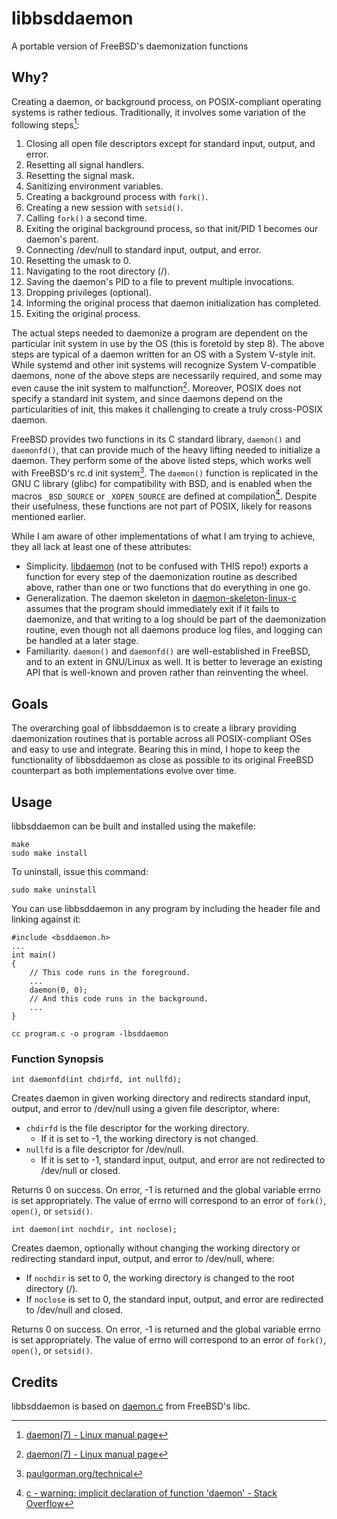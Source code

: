 # libbsddaemon
A portable version of FreeBSD's daemonization functions

## Why?
Creating a daemon, or background process, on POSIX-compliant operating systems is rather tedious. Traditionally, it involves some variation of the following steps[^1]\:

1. Closing all open file descriptors except for standard input, output, and error.
2. Resetting all signal handlers.
3. Resetting the signal mask.
4. Sanitizing environment variables.
5. Creating a background process with `fork()`.
6. Creating a new session with `setsid()`.
7. Calling `fork()` a second time.
8. Exiting the original background process, so that init/PID 1 becomes our daemon's parent.
9. Connecting /dev/null to standard input, output, and error.
10. Resetting the umask to 0.
11. Navigating to the root directory (/).
12. Saving the daemon's PID to a file to prevent multiple invocations.
13. Dropping privileges (optional).
14. Informing the original process that daemon initialization has completed.
15. Exiting the original process.

The actual steps needed to daemonize a program are dependent on the particular init system in use by the OS (this is foretold by step 8). The above steps are typical of a daemon written for an OS with a System V-style init. While systemd and other init systems will recognize System V-compatible daemons, none of the above steps are necessarily required, and some may even cause the init system to malfunction[^1]. Moreover, POSIX does not specify a standard init system, and since daemons depend on the particularities of init, this makes it challenging to create a truly cross-POSIX daemon.

FreeBSD provides two functions in its C standard library, `daemon()` and `daemonfd()`, that can provide much of the heavy lifting needed to initialize a daemon. They perform some of the above listed steps, which works well with FreeBSD's rc.d init system[^2]. The `daemon()` function is replicated in the GNU C library (glibc) for compatibility with BSD, and is enabled when the macros `_BSD_SOURCE` or `_XOPEN_SOURCE` are defined at compilation[^3]. Despite their usefulness, these functions are not part of POSIX, likely for reasons mentioned earlier.

While I am aware of other implementations of what I am trying to achieve, they all lack at least one of these attributes:

+ Simplicity. [libdaemon](https://github.com/thingnario/libdaemon-0.14) (not to be confused with THIS repo!) exports a function for every step of the daemonization routine as described above, rather than one or two functions that do everything in one go.
+ Generalization. The daemon skeleton in [daemon-skeleton-linux-c](https://github.com/pasce/daemon-skeleton-linux-c) assumes that the program should immediately exit if it fails to daemonize, and that writing to a log should be part of the daemonization routine, even though not all daemons produce log files, and logging can be handled at a later stage.
+ Familiarity. `daemon()` and `daemonfd()` are well-established in FreeBSD, and to an extent in GNU/Linux as well. It is better to leverage an existing API that is well-known and proven rather than reinventing the wheel.

## Goals
The overarching goal of libbsddaemon is to create a library providing daemonization routines that is portable across all POSIX-compliant OSes and easy to use and integrate. Bearing this in mind, I hope to keep the functionality of libbsddaemon as close as possible to its original FreeBSD counterpart as both implementations evolve over time.

## Usage
libbsddaemon can be built and installed using the makefile:
```
make
sudo make install
```

To uninstall, issue this command:
```
sudo make uninstall
```

You can use libbsddaemon in any program by including the header file and linking against it:
```
#include <bsddaemon.h>
...
int main()
{
	// This code runs in the foreground.
	...
	daemon(0, 0);
	// And this code runs in the background.
	...
}
```
```
cc program.c -o program -lbsddaemon
```

### Function Synopsis
```
int daemonfd(int chdirfd, int nullfd);
```
Creates daemon in given working directory and redirects standard input, output, and error to /dev/null using a given file descriptor, where:
+ `chdirfd` is the file descriptor for the working directory.
  + If it is set to -1, the working directory is not changed.
+ `nullfd` is a file descriptor for /dev/null.
  + If it is set to -1, standard input, output, and error are not redirected to /dev/null or closed.

Returns 0 on success. On error, -1 is returned and the global variable errno is set appropriately. The value of errno will correspond to an error of `fork()`, `open()`, or `setsid()`.

```
int daemon(int nochdir, int noclose);
```
Creates daemon, optionally without changing the working directory or redirecting standard input, output, and error to /dev/null, where:
+ If `nochdir` is set to 0, the working directory is changed to the root directory (/).
+ If `noclose` is set to 0, the standard input, output, and error are redirected to /dev/null and closed.

Returns 0 on success. On error, -1 is returned and the global variable errno is set appropriately. The value of errno will correspond to an error of `fork()`, `open()`, or `setsid()`.

## Credits
libbsddaemon is based on [daemon.c](https://cgit.freebsd.org/src/tree/lib/libc/gen/daemon.c) from FreeBSD's libc.

[^1]: [daemon(7) - Linux manual page](https://man7.org/linux/man-pages/man7/daemon.7.html)
[^2]: [paulgorman.org/technical](https://paulgorman.org/technical/freebsd-init.txt.html)
[^3]: [c - warning: implicit declaration of function 'daemon' - Stack Overflow](https://stackoverflow.com/questions/24161945/warning-implicit-declaration-of-function-daemon)